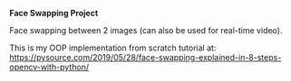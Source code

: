 **Face Swapping Project**

Face swapping between 2 images (can also be used for real-time video).

This is my OOP implementation from scratch tutorial at: 
https://pysource.com/2019/05/28/face-swapping-explained-in-8-steps-opencv-with-python/





